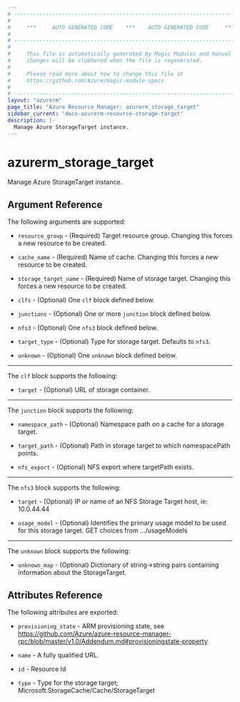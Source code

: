 ```yaml
---
# ----------------------------------------------------------------------------
#
#     ***     AUTO GENERATED CODE    ***    AUTO GENERATED CODE     ***
#
# ----------------------------------------------------------------------------
#
#     This file is automatically generated by Magic Modules and manual
#     changes will be clobbered when the file is regenerated.
#
#     Please read more about how to change this file at
#     https://github.com/Azure/magic-module-specs
#
# ----------------------------------------------------------------------------
layout: "azurerm"
page_title: "Azure Resource Manager: azurerm_storage_target"
sidebar_current: "docs-azurerm-resource-storage-target"
description: |-
  Manage Azure StorageTarget instance.
---
```


# azurerm_storage_target

Manage Azure StorageTarget instance.


## Argument Reference

The following arguments are supported:

* `resource_group` - (Required) Target resource group. Changing this forces a new resource to be created.

* `cache_name` - (Required) Name of cache. Changing this forces a new resource to be created.

* `storage_target_name` - (Required) Name of storage target. Changing this forces a new resource to be created.

* `clfs` - (Optional) One `clf` block defined below.

* `junctions` - (Optional) One or more `junction` block defined below.

* `nfs3` - (Optional) One `nfs3` block defined below.

* `target_type` - (Optional) Type for storage target. Defaults to `nfs3`.

* `unknown` - (Optional) One `unknown` block defined below.

---

The `clf` block supports the following:

* `target` - (Optional) URL of storage container.

---

The `junction` block supports the following:

* `namespace_path` - (Optional) Namespace path on a cache for a storage target.

* `target_path` - (Optional) Path in storage target to which namespacePath points.

* `nfs_export` - (Optional) NFS export where targetPath exists.

---

The `nfs3` block supports the following:

* `target` - (Optional) IP or name of an NFS Storage Target host, ie: 10.0.44.44

* `usage_model` - (Optional) Identifies the primary usage model to be used for this storage target.   GET choices from .../usageModels

---

The `unknown` block supports the following:

* `unknown_map` - (Optional) Dictionary of string->string pairs containing information about the StorageTarget.

## Attributes Reference

The following attributes are exported:

* `provisioning_state` - ARM provisioning state, see https://github.com/Azure/azure-resource-manager-rpc/blob/master/v1.0/Addendum.md#provisioningstate-property

* `name` - A fully qualified URL.

* `id` - Resource Id

* `type` - Type for the storage target; Microsoft.StorageCache/Cache/StorageTarget
